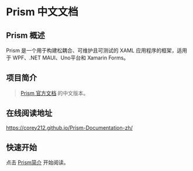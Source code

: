 # Prism 中文文档

## Prism 概述
Prism 是一个用于构建松耦合、可维护且可测试的 XAML 应用程序的框架，适用于 WPF、.NET MAUI、Uno平台和 Xamarin Forms。

## 项目简介
> [Prism 官方文档](https://docs.prismlibrary.com/docs/) 的中文版本。

## 在线阅读地址
https://corey212.github.io/Prism-Documentation-zh/

## 快速开始
点击 [Prism简介](index.md) 开始阅读。
